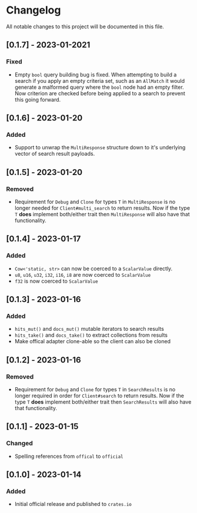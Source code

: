 # Changelog

All notable changes to this project will be documented in this file.

## [0.1.7] - 2023-01-2021

### Fixed

- Empty `bool` query building bug is fixed.  When attempting to build
  a search if you apply an empty criteria set, such as an `AllMatch`
  it would generate a malformed query where the `bool` node had an
  empty filter.  Now criterion are checked before being applied to a
  search to prevent this going forward.

## [0.1.6] - 2023-01-20

### Added

- Support to unwrap the `MultiResponse` structure down to it's underlying
  vector of search result payloads.

## [0.1.5] - 2023-01-20

### Removed

- Requirement for `Debug` and `Clone` for types `T` in `MultiResponse`
  is no longer needed for `Client#multi_search` to return results.  Now
  if the type `T` **does** implement both/either trait then `MultiResponse`
  will also have that functionality.

## [0.1.4] - 2023-01-17

### Added

- `Cow<'static, str>` can now be coerced to a `ScalarValue` directly.
- `u8`, `u16`, `u32`, `i32`, `i16`, `i8` are now coerced to `ScalarValue`
- `f32` is now coerced to `ScalarValue`

## [0.1.3] - 2023-01-16

### Added

- `hits_mut()` and `docs_mut()` mutable iterators to search results
- `hits_take()` and `docs_take()` to extract collections from results
- Make offical adapter clone-able so the client can also be cloned

## [0.1.2] - 2023-01-16

### Removed

- Requirement for `Debug` and `Clone` for types `T` in `SearchResults`
  is no longer required in order for `Client#search` to return results.
  Now if the type `T` **does** implement both/either trait then
  `SearchResults` will also have that functionality.

## [0.1.1] - 2023-01-15

### Changed

- Spelling references from `offical` to `official`

## [0.1.0] - 2023-01-14

### Added

- Initial official release and published to `crates.io`
